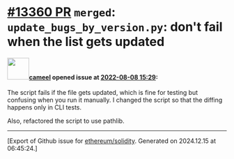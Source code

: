 # [\#13360 PR](https://github.com/ethereum/solidity/pull/13360) `merged`: `update_bugs_by_version.py`: don't fail when the list gets updated

#### <img src="https://avatars.githubusercontent.com/u/137030?v=4" width="50">[cameel](https://github.com/cameel) opened issue at [2022-08-08 15:29](https://github.com/ethereum/solidity/pull/13360):

The script fails if the file gets updated, which is fine for testing but confusing when you run it manually. I changed the script so that the diffing happens only in CLI tests.

Also, refactored the script to use pathlib.




-------------------------------------------------------------------------------



[Export of Github issue for [ethereum/solidity](https://github.com/ethereum/solidity). Generated on 2024.12.15 at 06:45:24.]
